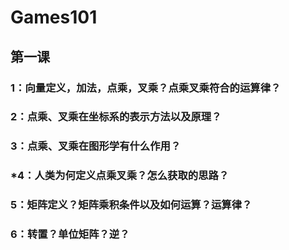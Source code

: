 # Games101
## 第一课
### 1：向量定义，加法，点乘，叉乘？点乘叉乘符合的运算律？

### 2：点乘、叉乘在坐标系的表示方法以及原理？
### 3：点乘、叉乘在图形学有什么作用？
### *4：人类为何定义点乘叉乘？怎么获取的思路？
### 5：矩阵定义？矩阵乘积条件以及如何运算？运算律？
### 6：转置？单位矩阵？逆？